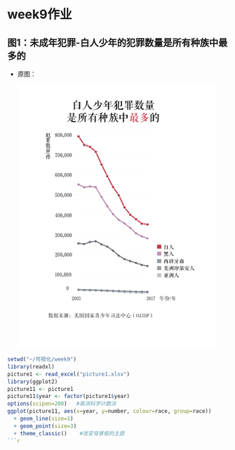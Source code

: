 # week9作业
## 图1：未成年犯罪-白人少年的犯罪数量是所有种族中最多的
- 原图：
  <p>
	  <img src="https://github.com/ChenM-7/CM-task/blob/master/week6/picture/%E5%9B%BE1%20%E6%9C%80%E7%BB%88%E7%89%88-01.jpg" alt="Sample"  width="450" height="600">
	  <p align="center">
	  </p>
  </p>

```r
setwd("~/可视化/week9")
library(readxl)
picture1 <- read_excel("picture1.xlsx")
library(ggplot2)
picture11 <- picture1
picture11$year <- factor(picture1$year)
options(scipen=200)   #取消科学计数法
ggplot(picture11, aes(x=year, y=number, colour=race, group=race)) 
  + geom_line(size=1) 
  + geom_point(size=3) 
  + theme_classic()    #改变背景框的主题
```r

